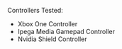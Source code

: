 Controllers Tested:
* Xbox One Controller
* Ipega Media Gamepad Controller
* Nvidia Shield Controller
